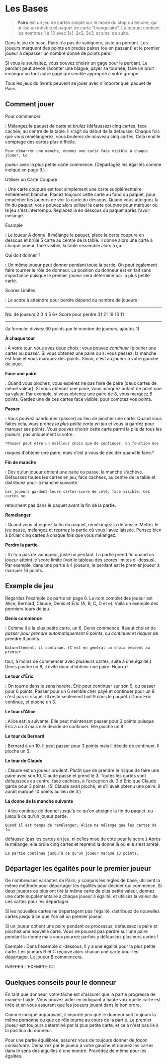 # Les Bases

> **Pairs** est un jeu de cartes simple sur le mode du stop ou encore, qui
utilise un inhabituel paquet de carte "triangulaire". Le paquet contient les
nombres 1 à 10 avec 1x1, 2x2, 3x3, et ainsi de suite.

Dans le jeu de base, Pairs n'a pas de vainqueur, juste un perdant. Les joueurs
marquent des points en predes paires (ou en passant) et le premier joueur à
dépasser un nombre donné de points perd.

Si vous le souhaitez, vous pouvez choisir un gage pour le perdant. Le perdant
peut devoir raconter une blague, payer sa tournée, faire un bruit incongru ou
tout autre gage qui semble approprié à votre groupe.

Tous les jeux du livrets peuvent se jouer avec n'importe quel paquet de Pairs.

## Comment jouer

Pour commencer

:   Mélangez le paquet de carte et *brulez* (défaussez) cinq cartes, face cachée,
au centre de la table. Il s'agit du début de la défausse. Chaque fois que vous
remélangerez, vous brulerez de nouveau cinq cartes. Cela rend le comptage des
cartes plus difficile.

    Pour démarrer une manche, donnez une carte face visible à chaque joueur. Le
joueur avec la plus petite carte commence. (Départagez les égalités comme
indiqué en page 9.)


Utiliser un Carte Coupure

:   Une carte coupure est tout simplement une carte supplémentaire entièrement
blanche. Placez toujours cette carte au fond du paquet, pour empêcher les
joueurs de voir la carte du dessous. Quand vous atteignez la fin du paquet,
vous pouvez alors utiliser la carte coupure pour marquer où le jeu s'est
interrompu. Replacez la en dessous du paquet après l'avoir mélangé.

Example

:   Le joueur A donne. Il mélange le paquet, place la carte coupure en dessous et
brûle 5 carte au centre de la table. Il donne alors une carte à chaque joueur,
face visible, la table ressemble alors à ça:

Qui doit donner ?

:    Un même joueur peut donner pendant toute la partie. On peut également faire
tourner le rôle de donneur. La position du donneur est en fait sans importance
puisque le premier joueur sera déterminé par la plus petite carte.


Scores Limites

:    Le score à atteindre pour perdre dépend du nombre de joueurs :


-------------------- ---- ---- ---- ---- ----
  Nb. de joueurs       2    3    4    5   6+
  Score pour perdre   31   21   16   13   11
-------------------- ---- ---- ---- ---- ----

(la formule: divisez 60 points par le nombre de joueurs, ajoutez 1)

**À chaque tour**

:   À votre tour, vous avez deux choix : vous pouvez *continuer* (piocher une
carte) ou *passer*. Si vous obtenez une paire ou si vous passez, la manche est
finie et vous marquez des points. Sinon, c'est au joueur à votre gauche de
jouer.

**Faire une paire**

:   Quand vous piochez, vous espérez ne pas faire de paire (deux cartes de même
valeur). Si vous obtenez une paire, vous marquez autant de point que sa valeur.
Par exemple, si vous obtenez une paire de 8, vous marquez 8 points. Gardez une
de ces cartes face visible, pour comptez vos points.

**Passer**

:   Vous pouvez bandonner (passer) au lieu de piocher une carte. Quand vous
faites cela, vous prenez *la plus petite carte en jeu* et vous la gardez pour
marquer ses points. Vous pouvez choisir cette carte parmi la pile de tous les
joueurs, pas uniquement la votre.

    *Passer peut être un meilleur choix que de continuer, en fonction des
risques d'obtenir une paire, mais c'est à vous de décider quand le faire.*

**Fin de manche**

:   Dès qu'un joueur obtient une paire ou passe, la manche s'achève. Défaussez
toutes les cartes en jeu, face cachées, au centre de la table et distribuez pour
la manche suivante.

    Les joueurs gardent leurs cartes-score de côté, face visible. Ces cartes ne
retournent pas dans le paquet avant la fin de la partie.

**Remélanger**

:   Quand vous atteignez la fin du paquet, remélangez la défausse. Mettez le jeu
pause, mélangez et reprnez la partie où vous l'avez laissée. Pensez bien à
brûler cinq cartes à chaque fois que vous mélangez.

**Perdre la partie**

:   Il n'y a pas de vainqueur, juste un perdant. La partie prend fin quand un
joueur atteint le score limite (voir le tableau des scores limites ci-dessus).
Par exemple, dans une partie à 4 joueurs, le perdant est le premier joueur à
marquer 16 points.

## Exemple de jeu

Regardez l'example de partie en page 6. Le nom complet des joueur est Alice,
Bernard, Claude, Denis et Eric (A, B, C, D et e). Voilà un exemple des permiers
tours de jeu.

**Denis commence**

:   Comme il a la plus petite carte, un 6, Denis commence. Il peut choisir de
*passer pour prendre automatiquement 6 points*, ou *continuer* et *risquer* de
prendre 6 points.

    Naturellement, il continue. (C'est en général un choix évident au premier
tour, à moins de commencer avec plusieurs cartes, suite à une égalité.) Denis
pioche un 8, il évite donc d'obtenir une paire. Hourra !

**Le tour d'Éric**

:   On tourne dans le sens horaire. Éric peut continuer sur son 9, ou passer pour
6 points. Passer pour un 6 semble cher payé et continuer pour un 9 n'est pas si
risqué. (Il reste seulement huit 9 dans le paquet.) Donc Éric continue, et
pioche un 3.

**Le tour d'Alice**

:   Alice est la suivante. Elle peut maintenant passer pour 3 points puisque Éric
à un 3 mais elle décide de continuer. Elle pioche un 9.

**Le tour de Bernard**

:   Bernard à un 10. Il peut passer pour 3 points mais il décide de continuer.
Il pioche un 5.

**Le tour de Claude**

:   Claude est un joueur prudent. Plutôt que de prendre le risque de faire une
paire avec son 10, Claude passe et prend le 3. Toutes les cartes sont
défaussées au centre, face cachées, à l'exception du 3 d'Éric que Claude garde
pour 3 points. (Si Claude avait pioché, et s'il avait obtenu une paire, il
aurait marqué 10 points au lieu de 3.)

**La donne de la manche suivante**

:   Alice continue de donner jusqu'à ce qu'on atteigne la fin du paquet, ou
jusqu'à ce qu'un joueur perde.

    Quand il est temps de remélanger, Alice ne mélange que les cartes de la
défausse (pas les cartes en jeu, ni celles mise de coté pour le score.) Après
le mélange, elle brûle cinq cartes et reprend la donne là où elle s'est arrêté.

    La partie continue jusqu'à ce qu'un joueur marque 13 points.

## Départager les égalités pour le premier joueur

De nombreuses vairantes de Pairs, y compris les règles de base, utilisent la
même méthode pour départager les égalités pour décider qui commence. Si deux
joueurs ou plus ont tiré la même carte de plus petite valeur, donnez une carte
supplémentaire à chaque joueur à égalité, et utilisez la valeur de ces cartes
pour les départager.

Si les nouvelles cartes ne départagent pas l'égalité, distribuez de nouvelles
cartes jusqu'à ce que l'on ait un premier joueur.

Si un joueur obtient une paire pendant ce processus, défaussez la paire et
piochez une nouvelle carte. Vous ne pouvez pas perdre sur une paire pendant
la donne mais vous pourrez parfois y défaussez plusieurs cartes !

Exemple : Dans l'exemple ci-dessous, il y a une égalité pour la plus petite
carte. Les joueurs B et C reçoive alors chacun une carte pour les départager.
Le joueur B commencera.

INSERER L'EXEMPLE ICI

## Quelques conseils pour le donneur

En tant que donneur, votre tâche est d'assurer que la partie progresse de
manière fluide. Vous pouvez aider en indiquant à haute voix quelle carte est
tirée et en vous assurant que les joueurs jouent dans le bon ordre.

Comme indiqué auparavant, il importe peu que le donneur soit toujours la même
personne ou que ce rôle tourne au cours de la partie. Le premier joueur est
toujours déterminé par la plus petite carte, et cela n'est pas lié à la
position du donneur.

Pour une partie équilibrée, assurez vous de toujours donner de *façon
consistante*. Démarrez par le joueur à votre gauche et donnez les cartes dans
le sens des aiguilles d'une montre. Procédez de même pour les égalités.
